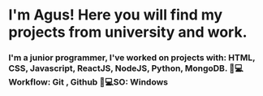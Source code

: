 <div id="header" aling="center"> 
    <h1 aling="center">I'm Agus! Here you will find my projects from university and work.</h1>
    <h3>
      I'm a junior programmer, I've worked on projects with: HTML, CSS, Javascript, ReactJS, NodeJS, Python, MongoDB.
      🧑💻Workflow: Git , Github
      🧑💻SO: Windows
    </h3>
  
</div>




